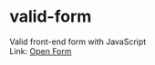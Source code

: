 # valid-form
 Valid front-end form with JavaScript</br>
 Link: 
<a href = "https://elarafapy.github.io/valid-form/">Open Form</a>